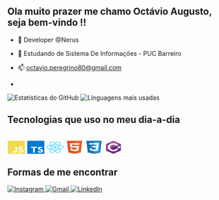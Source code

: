 ## Ola muito prazer me chamo Octávio Augusto, seja bem-vindo !!
- 🔭 Developer @Nerus
- 🌱 Estudando de Sistema De Informações - PUC Barreiro
- 📫 [octavio.peregrino80@gmail.com](mailto:octavio.peregrino80@gmail.com)

- 
![Estatísticas do GitHub](https://github-readme-stats.vercel.app/api?username=octaviocrv&show_icons=true&theme=dark&include_all_commits=true&count_private=true)
![Linguagens mais usadas](https://github-readme-stats.vercel.app/api/top-langs/?username=octaviocrv&layout=compact&langs_count=7&theme=dark)


## Tecnologias que uso no meu dia-a-dia
<div style="display: inline_block"><br>
  <img align="center" alt="Oct-Js" height="30" width="40" src="https://raw.githubusercontent.com/devicons/devicon/master/icons/javascript/javascript-plain.svg">
  <img align="center" alt="Oct-Ts" height="30" width="40" src="https://raw.githubusercontent.com/devicons/devicon/master/icons/typescript/typescript-plain.svg">
  <img align="center" alt="Oct-React" height="30" width="40" src="https://raw.githubusercontent.com/devicons/devicon/master/icons/react/react-original.svg">
  <img align="center" alt="Oct-HTML" height="30" width="40" src="https://raw.githubusercontent.com/devicons/devicon/master/icons/html5/html5-original.svg">
  <img align="center" alt="Oct-CSS" height="30" width="40" src="https://raw.githubusercontent.com/devicons/devicon/master/icons/css3/css3-original.svg">
  <img align="center" alt="Oct-csharp" height="30" width="40" src="https://raw.githubusercontent.com/devicons/devicon/master/icons/csharp/csharp-original.svg">
</div>
  
## Formas de me encontrar

<div> 
  <a href="https://instagram.com/octaviocrv" target="_blank">
    <img src="https://img.shields.io/badge/-Instagram-%23E4405F?style=for-the-badge&logo=instagram&logoColor=white" alt="Instagram" />
  </a>
  <a href="mailto:octavio.peregrino80@gmail.com" target="_blank">
    <img src="https://img.shields.io/badge/-Gmail-%23333?style=for-the-badge&logo=gmail&logoColor=white" alt="Gmail" />
  </a>
  <a href="https://www.linkedin.com/in/octávio-augusto-peregrino-492261192/" target="_blank">
    <img src="https://img.shields.io/badge/-LinkedIn-%230077B5?style=for-the-badge&logo=linkedin&logoColor=white" alt="LinkedIn" />
  </a> 
</div>
  
</div>
